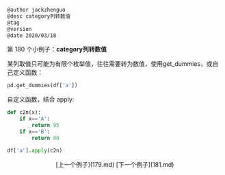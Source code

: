 
```markdown
@author jackzhenguo
@desc category列转数值
@tag
@version 
@date 2020/03/18
```

第 180 个小例子：**category列转数值**

某列取值只可能为有限个枚举值，往往需要转为数值，使用get_dummies，或自己定义函数：

```python
pd.get_dummies(df['a'])
```

自定义函数，结合 apply:

```python
def c2n(x):
    if x=='A':
        return 95
    if x=='B':
        return 80

df['a'].apply(c2n)
```

<center>[上一个例子](179.md)    [下一个例子](181.md)</center>